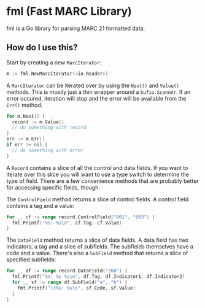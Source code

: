 # fml (Fast MARC Library)

fml is a Go library for parsing MARC 21 formatted data.

## How do I use this?

Start by creating a new `MarcIterator`:

```go
m := fml.NewMarcIterator(<io.Reader>)
```

A `MarcIterator` can be iterated over by using the `Next()` and `Value()` methods. This is mostly just a thin wrapper around a `bufio.Scanner`. If an error occured, iteration will stop and the error will be available from the `Err()` method.

```go
for m.Next() {
  record := m.Value()
  // do something with record
}
err := m.Err()
if err != nil {
  // do something with error
}
```

A `Record` contains a slice of all the control and data fields. If you want to iterate over this slice you will want to use a type switch to determine the type of field. There are a few convenience methods that are probably better for accessing specific fields, though.

The `ControlField` method returns a slice of control fields. A control field contains a tag and a value:

```go
for _, cf := range record.ControlField("001", "003") {
  fmt.Printf("%s: %s\n", cf.Tag, cf.Value)
}
```

The `DataField` method returns a slice of data fields. A data field has two indicators, a tag and a slice of subfields. The subfields themselves have a code and a value. There's also a `SubField` method that returns a slice of specified subfields:

```go
for _, df := range record.DataField("260") {
  fmt.Printf("%s: %s %s\n", df.Tag, df.Indicator1, df.Indicator2)
  for _, sf := range df.SubField("a", "b") {
    fmt.Printf("\t%s: %s\n", sf.Code, sf.Value)
  }
}
```
